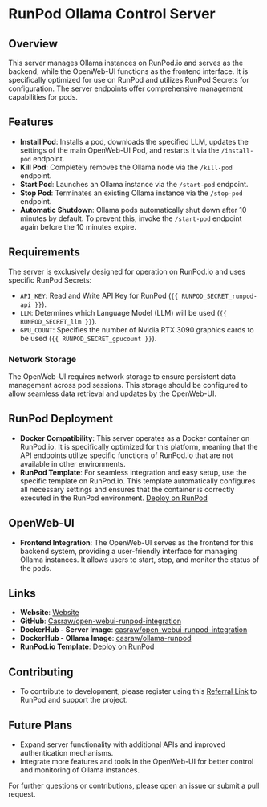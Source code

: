 # RunPod Ollama Control Server

## Overview
This server manages Ollama instances on RunPod.io and serves as the backend, while the OpenWeb-UI functions as the frontend interface. It is specifically optimized for use on RunPod and utilizes RunPod Secrets for configuration. The server endpoints offer comprehensive management capabilities for pods.

## Features

- **Install Pod**: Installs a pod, downloads the specified LLM, updates the settings of the main OpenWeb-UI Pod, and restarts it via the `/install-pod` endpoint.
- **Kill Pod**: Completely removes the Ollama node via the `/kill-pod` endpoint.
- **Start Pod**: Launches an Ollama instance via the `/start-pod` endpoint.
- **Stop Pod**: Terminates an existing Ollama instance via the `/stop-pod` endpoint.
- **Automatic Shutdown**: Ollama pods automatically shut down after 10 minutes by default. To prevent this, invoke the `/start-pod` endpoint again before the 10 minutes expire.

## Requirements

The server is exclusively designed for operation on RunPod.io and uses specific RunPod Secrets:

- `API_KEY`: Read and Write API Key for RunPod (`{{ RUNPOD_SECRET_runpod-api }}`).
- `LLM`: Determines which Language Model (LLM) will be used (`{{ RUNPOD_SECRET_llm }}`).
- `GPU_COUNT`: Specifies the number of Nvidia RTX 3090 graphics cards to be used (`{{ RUNPOD_SECRET_gpucount }}`).

### Network Storage

The OpenWeb-UI requires network storage to ensure persistent data management across pod sessions. This storage should be configured to allow seamless data retrieval and updates by the OpenWeb-UI.

## RunPod Deployment

- **Docker Compatibility**: This server operates as a Docker container on RunPod.io. It is specifically optimized for this platform, meaning that the API endpoints utilize specific functions of RunPod.io that are not available in other environments.
- **RunPod Template**: For seamless integration and easy setup, use the specific template on RunPod.io. This template automatically configures all necessary settings and ensures that the container is correctly executed in the RunPod environment. [Deploy on RunPod](https://www.runpod.io/console/explore/cixh50m096)

## OpenWeb-UI

- **Frontend Integration**: The OpenWeb-UI serves as the frontend for this backend system, providing a user-friendly interface for managing Ollama instances. It allows users to start, stop, and monitor the status of the pods.

## Links

- **Website**: [Website](https://controlserver.ai)
- **GitHub**: [Casraw/open-webui-runpod-integration](https://github.com/Casraw/open-webui-runpod-integration)
- **DockerHub - Server Image**: [casraw/open-webui-runpod-integration](https://hub.docker.com/repository/docker/casraw/open-webui-runpod-integration/general)
- **DockerHub - Ollama Image**: [casraw/ollama-runpod](https://hub.docker.com/repository/docker/casraw/ollama-runpod/general)
- **RunPod.io Template**: [Deploy on RunPod](https://www.runpod.io/console/explore/cixh50m096)

## Contributing

- To contribute to development, please register using this [Referral Link](https://runpod.io?ref=vtmhuzd2) to RunPod and support the project.

## Future Plans

- Expand server functionality with additional APIs and improved authentication mechanisms.
- Integrate more features and tools in the OpenWeb-UI for better control and monitoring of Ollama instances.

For further questions or contributions, please open an issue or submit a pull request.
